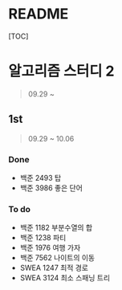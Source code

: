 # README

[TOC]

# 알고리즘 스터디 2



> 09.29 ~



## 1st



> 09.29 ~ 10.06



### Done

- 백준 2493 탑
- 백준 3986 좋은 단어



### To do

- 백준 1182 부분수열의 합
- 백준 1238 파티
- 백준 1976 여행 가자
- 백준 7562 나이트의 이동
- SWEA 1247 최적 경로
- SWEA 3124 최소 스패닝 트리



